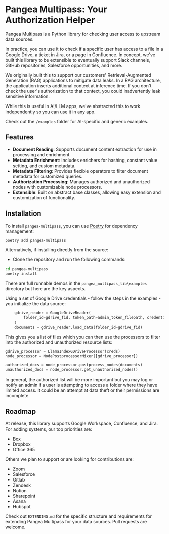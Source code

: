 # Pangea Multipass: Your Authorization Helper

Pangea Multipass is a Python library for checking user access to upstream data sources.

In practice, you can use it to check if a specific user has access to a file in a Google Drive, a ticket in Jira, or a page in Confluence. In concept, we've built this library to be extensible to eventually support Slack channels, GitHub repositories, Salesforce opportunities, and more. 

We originally built this to support our customers' Retrieval-Augmented Generation (RAG) applications to mitigate data leaks. In a RAG architecture, the application inserts additional context at inference time. If you don't check the user's authorization to that context, you could inadvertently leak sensitive information. 

While this is useful in AI/LLM apps, we've abstracted this to work independently so you can use it in any app.

Check out the `/examples` folder for AI-specific and generic examples.  

## Features

- **Document Reading**: Supports document content extraction for use in processing and enrichment.
- **Metadata Enrichment**: Includes enrichers for hashing, constant value setting, and custom metadata.
- **Metadata Filtering**: Provides flexible operators to filter document metadata for customized queries.
- **Authorization Processing**: Manages authorized and unauthorized nodes with customizable node processors.
- **Extensible**: Built on abstract base classes, allowing easy extension and customization of functionality.

## Installation

To install `pangea-multipass`, you can use [Poetry](https://python-poetry.org/) for dependency management:

```bash
poetry add pangea-multipass
```

Alternatively, if installing directly from the source:
- Clone the repository and run the following commands:

```bash
cd pangea-multipass
poetry install
```

There are full runnable demos in the `pangea_multipass_lib\examples` directory but here are the key aspects.

Using a set of Google Drive credentials - follow the steps in the examples - you initialize the data source:

```python
    gdrive_reader = GoogleDriveReader(
        folder_id=gdrive_fid, token_path=admin_token_filepath, credentials_path=credentials_filepath
    )
    documents = gdrive_reader.load_data(folder_id=gdrive_fid)
```

This gives you a list of files which you can then use the processors to filter into the authorized and unauthorized resource lists:

```python
gdrive_processor = LlamaIndexGDriveProcessor(creds)
node_processor = NodePostprocessorMixer([gdrive_processor])

authorized_docs = node_processor.postprocess_nodes(documents)
unauthorized_docs = node_processor.get_unauthorized_nodes()
```

In general, the authorized list will be more important but you may log or notify an admin if a user is attempting to access a folder where they have limited access. It could be an attempt at data theft or their permissions are incomplete.

## Roadmap

At release, this library supports Google Workspace, Confluence, and Jira. For adding systems, our top priorities are:

- Box
- Dropbox
- Office 365

Others we plan to support or are looking for contributions are:

- Zoom
- Salesforce
- Gitlab
- Zendesk
- Notion
- Sharepoint
- Asana
- Hubspot

Check out `EXTENDING.md` for the specific structure and requirements for extending Pangea Multipass for your data sources. Pull requests are welcome.
